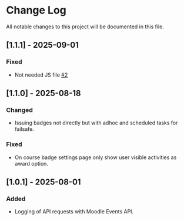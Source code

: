 # Change Log

All notable changes to this project will be documented in this file.

## [1.1.1] - 2025-09-01

### Fixed

- Not needed JS file [#2](#2)

## [1.1.0] - 2025-08-18

### Changed

- Issuing badges not directly but with adhoc and scheduled tasks for failsafe.

### Fixed

- On course badge settings page only show user visible activities as award option.

## [1.0.1] - 2025-08-01

### Added

- Logging of API requests with Moodle Events API.
